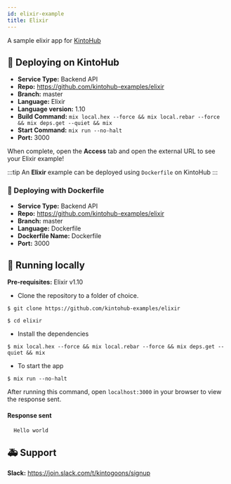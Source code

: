 ```yaml
---
id: elixir-example
title: Elixir
---
```


A sample elixir app for [KintoHub](https://kintohub.com)

## :rocket: Deploying on KintoHub

- **Service Type:** Backend API
- **Repo:** https://github.com/kintohub-examples/elixir
- **Branch:** master
- **Language:** Elixir
- **Language version:** 1.10
- **Build Command:** `mix local.hex --force && mix local.rebar --force && mix deps.get --quiet && mix`
- **Start Command:** `mix run --no-halt`
- **Port:** 3000

When complete, open the **Access** tab and open the external URL to see your Elixir example!

:::tip
An **Elixir** example can be deployed using `Dockerfile` on KintoHub
:::

### :dolphin: Deploying with Dockerfile

- **Service Type:** Backend API
- **Repo:** https://github.com/kintohub-examples/elixir
- **Branch:** master
- **Language:** Dockerfile
- **Dockerfile Name:** Dockerfile
- **Port:** 3000

## :hammer: Running locally

**Pre-requisites:** Elixir v1.10

- Clone the repository to a folder of choice.

```
$ git clone https://github.com/kintohub-examples/elixir

$ cd elixir
```

- Install the dependencies

```
$ mix local.hex --force && mix local.rebar --force && mix deps.get --quiet && mix
```

- To start the app

```
$ mix run --no-halt
```

After running this command, open `localhost:3000` in your browser to view the response sent.

#### Response sent

```
  Hello world
```

## :ambulance: Support

**Slack:** https://join.slack.com/t/kintogoons/signup
